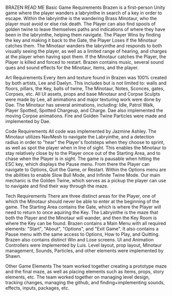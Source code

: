 BRAZEN READ ME
Basic Game Requirements
Brazen is a first-person Unity game where the player wanders a labryinthe in search of a key in order to escape. Within the labryinthe is the wandering Brass Minotaur, who the player must avoid or else risk death. The Player can also find spools of golden twine to leave themselves paths and indications of where they have been in the labryinthe, helping them navigate. The Player Wins by finding the key and making it back to the Gate, the Player Loses if the Minotaur catches them. The Minotaur wanders the labryinthe and responds to both visually seeing the player, as well as a limited range of hearing, and charges at the player when having spot them. If the Minotaur catches the Player, the Player is killed and forced to restart. Brazen contains music, several sound ques and sound effects for the Minotaur, items, and the player.

Art Requirements
Every item and texture found in Brazen was 100% created by both artists, Lee and Daelyn. This includes but is not limited to: walls and floors, pillars, the Key, balls of twine, The Minotaur, Notes, Sconces, gates, Corpses, etc. All UI assets, props and base Minotaur and Corpse Sculpts were made by Lee, all animations and major texturing work were done by Dae. The Minotaur has several animations, including: Idle, Patrol Walk, Player Spotted, Spotted Chargeup, and Charge. Dae also implemented the moving Corpse animations. Fire and Golden Twine Particles were made and implemented by Dae.

Code Requirements
All code was implemented by Jazmine Ashley. The Minotaur utilizes NavMesh to navigate the Labryinthe, and a detection radius in order to "hear" the Player's footsteps when they choose to sprint, as well as spot the player when in line of sight. This enables the Minotaur to stay relatively close by to the Player once out of the Starting Area, and to chase when the Player is in sight. The game is pausable when hitting the ESC key, which displays the Pause menu. From there the Player can navigate to Options, Quit the Game, or Restart. Within the Options menu are the abilities to enable Slow Bull Mode, and Infinite Twine Mode. Our main mechanic is the Golden Twine, which serves as a pickup the player can use to navigate and find their way through the maze.

Tech Requirements
There are three distinct areas for the Player, one of which the Minotaur should never be able to enter at the beginning of the game. The Starting Area contains the Gate, which is where the Player will need to return to once aquiring the Key. The Labryinthe is the maze that both the Player and the Minotaur will wander, and then the Key Room is where the Key can be found. Brazen contains a Main Menu with all required elements: "Start", "About", "Options", and "Exit Game". It also contains a Pause menu with the same access to Options, How to Play, and Quitting. Brazen also contains distinct Win and Lose screens. UI and Animation Controllers were implemented by Luis. Level layout, prop layout, Minotaur management, Sounds, Particles, and other elements were implemented by Shawn.

Other Game Elements
The team worked together creating a prototype maze and the final maze, as well as placing elements such as items, props, story elements, etc.
The team worked together on managing level design, tracking changes, managing the github, and finding+implementing sounds, effects, inputs, packages, etc.
